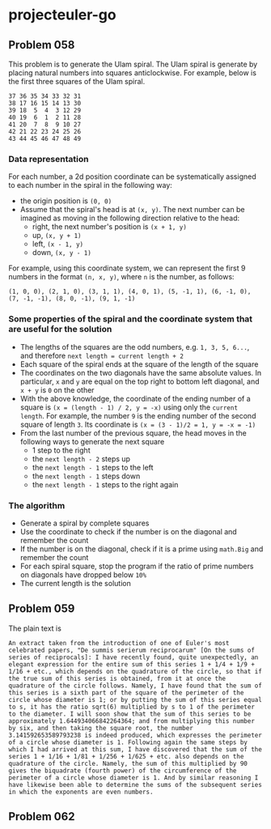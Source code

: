 # projecteuler-go

## Problem 058

This problem is to generate the Ulam spiral. The Ulam spiral is generate by placing natural numbers into squares anticlockwise. For example, below is the first three squares of the Ulam spiral.

```
37 36 35 34 33 32 31
38 17 16 15 14 13 30
39 18  5  4  3 12 29
40 19  6  1  2 11 28
41 20  7  8  9 10 27
42 21 22 23 24 25 26
43 44 45 46 47 48 49
```

### Data representation

For each number, a 2d position coordinate can be systematically assigned to each number in the spiral in the following way:

- the origin position is `(0, 0)`
- Assume that the spiral's head is at `(x, y)`. The next number can be imagined as moving in the following direction relative to the head:
  - right, the next number's position is `(x + 1, y)`
  - up, `(x, y + 1)`
  - left, `(x - 1, y)`
  - down, `(x, y - 1)`

For example, using this coordinate system, we can represent the first 9 numbers in the format `(n, x, y)`, where `n` is the number, as follows:

`(1, 0, 0), (2, 1, 0), (3, 1, 1), (4, 0, 1), (5, -1, 1), (6, -1, 0), (7, -1, -1), (8, 0, -1), (9, 1, -1)`

### Some properties of the spiral and the coordinate system that are useful for the solution

- The lengths of the squares are the odd numbers, e.g. `1, 3, 5, 6...`, and therefore `next length = current length + 2`
- Each square of the spiral ends at the square of the length of the square
- The coordinates on the two diagonals have the same absolute values. In particular, `x` and `y` are equal on the top right to bottom left diagonal, and `x + y` is `0` on the other
- With the above knowledge, the coordinate of the ending number of a square is `(x = (length - 1) / 2, y = -x)` using only the `current length`. For example, the number `9` is the ending number of the second square of length `3`. Its coordinate is `(x = (3 - 1)/2 = 1, y = -x = -1)`
- From the last number of the previous square, the head moves in the following ways to generate the next square
  - 1 step to the right
  - the `next length - 2` steps up
  - the `next length - 1` steps to the left
  - the `next length - 1` steps down
  - the `next length - 1` steps to the right again

### The algorithm

- Generate a spiral by complete squares
- Use the coordinate to check if the number is on the diagonal and remember the count
- If the number is on the diagonal, check if it is a prime using `math.Big` and remember the count
- For each spiral square, stop the program if the ratio of prime numbers on diagonals have dropped below `10%`
- The current length is the solution

## Problem 059

The plain text is

```
An extract taken from the introduction of one of Euler's most celebrated papers, "De summis serierum reciprocarum" [On the sums of series of reciprocals]: I have recently found, quite unexpectedly, an elegant expression for the entire sum of this series 1 + 1/4 + 1/9 + 1/16 + etc., which depends on the quadrature of the circle, so that if the true sum of this series is obtained, from it at once the quadrature of the circle follows. Namely, I have found that the sum of this series is a sixth part of the square of the perimeter of the circle whose diameter is 1; or by putting the sum of this series equal to s, it has the ratio sqrt(6) multiplied by s to 1 of the perimeter to the diameter. I will soon show that the sum of this series to be approximately 1.644934066842264364; and from multiplying this number by six, and then taking the square root, the number 3.141592653589793238 is indeed produced, which expresses the perimeter of a circle whose diameter is 1. Following again the same steps by which I had arrived at this sum, I have discovered that the sum of the series 1 + 1/16 + 1/81 + 1/256 + 1/625 + etc. also depends on the quadrature of the circle. Namely, the sum of this multiplied by 90 gives the biquadrate (fourth power) of the circumference of the perimeter of a circle whose diameter is 1. And by similar reasoning I have likewise been able to determine the sums of the subsequent series in which the exponents are even numbers.
```

## Problem 062
